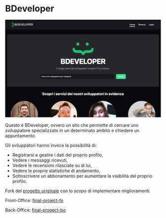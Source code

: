 # BDeveloper

![preview](./public/preview.png)

Questo è BDeveloper, ovvero un sito che permette di cercare uno sviluppatore specializzato in un determinato ambito e chiedere un appuntamento. 

Gli sviluppatori hanno invece la possibilità di:
- Registrarsi e gestire i dati del proprio profilo,
- Vedere i messaggi ricevuti,
- Vedere le recensioni rilasciate su di lui,
- Vedere le proprie statistiche di andamento,
- Sottoscrivere un abbonamento per aumentare la visibilità del proprio profilo.

Fork del [progetto originale](https://github.com/Montesi-Yuri/bdevelopers-be) con lo scopo di implementare miglioramenti.

Front-Office: [final-project-fo](https://github.com/matteobonesini/final-project-fo)

Back-Office: [final-progect-bo](https://github.com/matteobonesini/final-project-bo)
